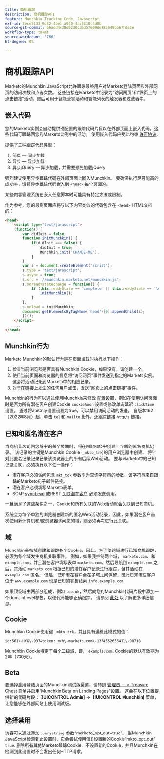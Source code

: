 ```yaml
---
title: 商机跟踪
description: 商机跟踪API
feature: Munchkin Tracking Code, Javascript
exl-id: 7ece5133-9d32-4be3-a940-4ac0310c4d8b
source-git-commit: 66add4c38d0230c36d57009de985649bb67fde3e
workflow-type: tm+mt
source-wordcount: '766'
ht-degree: 0%

---
```


# 商机跟踪API

Marketo的Munchkin JavaScript允许跟踪最终用户对Marketo登陆页面和外部网页的访问次数和点击次数。 这些链接在Marketo中记录为“访问网页”和“网页上的点击链接”活动，随后可用于智能营销活动和智能列表的触发器和过滤器中。

## 嵌入代码

您的Marketo实例会自动提供预配置的跟踪代码片段以在外部页面上嵌入代码，这些代码可跟踪回您的Marketo实例中的活动。 使用嵌入代码应受此约束 [许可协议](../munchkin-license.pdf).

提供了三种跟踪代码类型：

1. 简单 — 同步加载
1. 异步 — 异步加载
1. 异步jQuery — 异步加载，并需要预先加载jQuery

强烈建议使用异步跟踪代码在外部页面上嵌入Munchkin。 要确保执行尽可能高的成功率，请将异步跟踪代码嵌入到 `<head>` 每个页面的。

某些内容管理系统在嵌入任意脚本时可能具有特定方法或限制。

作为参考，您的最终页面应将与以下内容类似的代码包含在 `<head>` HTML文档的：

```html
<head>
    <script type="text/javascript">
    (function() {
        var didInit = false;
        function initMunchkin() {
            if(didInit === false) {
                didInit = true;
                Munchkin.init('CHANGE-ME');
            }
        }
        var s = document.createElement('script');
        s.type = 'text/javascript';
        s.async = true;
        s.src = '//munchkin.marketo.net/munchkin.js';
        s.onreadystatechange = function() {
            if (this.readyState == 'complete' || this.readyState == 'loaded') {
                initMunchkin();
            }
        };
        s.onload = initMunchkin;
        document.getElementsByTagName('head')[0].appendChild(s);
        })();
    </script>
    ...
</head>
```

## Munchkin行为

Marketo Munchkin的默认行为是在页面加载时执行以下操作：

1. 检查当前浏览器是否具有Munchkin Cookie，如果没有，请创建一个。
1. 使用当前页面和浏览器的信息将“访问网页”事件发送到指定的Marketo实例。 这会将活动记录到Marketo中的相应记录。
1. 对于在链接上发生的任何用户点击，发送“网页上的点击链接”事件。

Munchkin的行为可以通过使用Munchkin来修改 [配置设置](lead-tracking.md#lead-tracking-api)，例如在使用访问页面时是否为所有潜在客户创建Cookie `cookieAnon` 设置或修改单击延迟 `clickTime` 设置。 通过将apiOnly设置设置为true，可以禁用访问活动的发送。 自版本162（2022年8月）起，单击 `tel` 和 `mailto` 此外，还跟踪链接 `http/s` 链接。

## 已知和匿名潜在客户

当商机首次访问您域中的某个页面时，将在Marketo中创建一个新的匿名商机记录。 该记录的主键是Munchkin Cookie (`_mkto_trk`)的用户浏览器中创建。 将针对此匿名记录记录记录该浏览器上的所有后续Web活动。 要与Marketo中的已知记录关联，必须执行以下任一操作：

- 潜在客户必须访问包含 `mkt_tok` 参数作为查询字符串的参数，该字符串来自跟踪的Marketo电子邮件链接。
- 潜在客户必须填写Marketo表单。
- SOAP [syncLead](../soap-api/leads.md) 或REST [关联潜在客户](https://developer.adobe.com/marketo-apis/api/mapi/#tag/Leads/operation/associateLeadUsingPOST) 必须发送调用。

一旦满足了这些条件之一，Cookie和所有关联的Web活动就会关联到已知商机。

系统会为每个单独的浏览器创建新的匿名Web活动记录，因此，如果潜在客户首次使用新计算机和/或浏览器访问您的域，则必须再次进行此关联。

## 域

Munchkin会按域创建和跟踪各个Cookie，因此，为了使跨域进行已知商机跟踪，必须为每个域发生商机关联事件。 例如，如果我控制两个域， `marketo.com`、和 `example.com`，并且潜在客户填写表单 `marketo.com`，然后导航到 `example.com` 之后，其活动 `marketo.com` 根据已知的潜在客户记录进行跟踪，但其活动在 `example.com` 匿名。 但是，已知潜在客户会在子域之间保留，因此已知潜在客户位于 `www.example.com` 也是已知的销售线索 `info.example.com`.

如果顶级域由两部分组成，例如 `.co.uk`，然后向您的Munchkin代码片段中添加一个domainLevel参数，以便代码能够正确跟踪。 请参阅 [此处](lead-tracking.md#domains) 以了解更多详细信息。

## Cookie

Munchkin Cookie使用键 `_mkto_trk`，并且具有遵循此模式的值：

`id:561\-HYG\-937&token:_mch\-marketo.com\-1374552656411\-90718`

Munchkin Cookie特定于每个二级域，即， `example.com`. Cookie的默认有效期为2年（730天）。

## Beta

要选择启用登陆页面的Munchkin测试版渠道，请转到 [管理员 — > Treasure Chest](https://experienceleague.adobe.com/en/docs/marketo/using/product-docs/administration/settings/enable-or-disable-treasure-chest-features) 菜单并启用“Munchkin Beta on Landing Pages”设置。 这会在以下位置提供新的代码片段： **[!UICONTROL Admin]** ->  **[!UICONTROL Munchkin]** 菜单，让您能够在外部网站上使用测试版。

## 选择禁用

访客可以通过添加 `querystring` 参数“marketo_opt_out=true”。 当Munchkin JavaScript检测到此设置时，它会尝试使用值()设置新的Cookie“mkto_opt_out” `true`. 删除所有其他Marketo跟踪Cookie，不设置新的Cookie，并且Munchkin在检测到此设置时不会发出任何HTTP请求。
